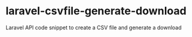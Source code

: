 # laravel-csvfile-generate-download
Laravel API code snippet to create a CSV file and generate a download
